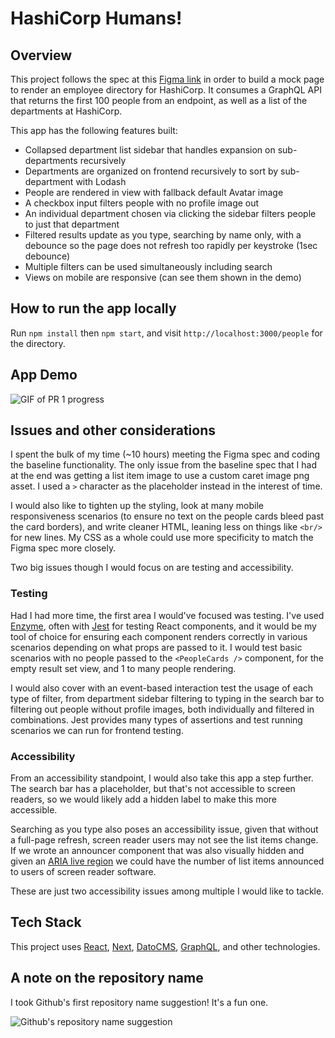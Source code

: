# HashiCorp Humans!

## Overview

This project follows the spec at this [Figma link](https://www.figma.com/file/xGicP4qkXbMhte4LAYxC4X/HashiCorp---Technical-Screen?node-id=2%3A973) in order to build a mock page to render an employee directory for HashiCorp. It consumes a GraphQL API that returns the first 100 people from an endpoint, as well as a list of the departments at HashiCorp.

This app has the following features built:

- Collapsed department list sidebar that handles expansion on sub-departments recursively
- Departments are organized on frontend recursively to sort by sub-department with Lodash
- People are rendered in view with fallback default Avatar image
- A checkbox input filters people with no profile image out
- An individual department chosen via clicking the sidebar filters people to just that department
- Filtered results update as you type, searching by name only, with a debounce so the page does not refresh too rapidly per keystroke (1sec debounce)
- Multiple filters can be used simultaneously including search
- Views on mobile are responsive (can see them shown in the demo)

## How to run the app locally

Run `npm install` then `npm start`, and visit `http://localhost:3000/people` for the directory.

## App Demo

![GIF of PR 1 progress](https://media.giphy.com/media/WzkUIfJ6MsLsssT56J/giphy.gif)

## Issues and other considerations

I spent the bulk of my time (~10 hours) meeting the Figma spec and coding the baseline functionality. The only issue from the baseline spec that I had at the end was getting a list item image to use a custom caret image png asset. I used a `>` character as the placeholder instead in the interest of time.

I would also like to tighten up the styling, look at many mobile responsiveness scenarios (to ensure no text on the people cards bleed past the card borders), and write cleaner HTML, leaning less on things like `<br/>` for new lines. My CSS as a whole could use more specificity to match the Figma spec more closely.

Two big issues though I would focus on are testing and accessibility.

### Testing

Had I had more time, the first area I would've focused was testing. I've used [Enzyme](https://enzymejs.github.io/enzyme/), often with [Jest](https://jestjs.io/) for testing React components, and it would be my tool of choice for ensuring each component renders correctly in various scenarios depending on what props are passed to it. I would test basic scenarios with no people passed to the `<PeopleCards />` component, for the empty result set view, and 1 to many people rendering.

I would also cover with an event-based interaction test the usage of each type of filter, from department sidebar filtering to typing in the search bar to filtering out people without profile images, both individually and filtered in combinations. Jest provides many types of assertions and test running scenarios we can run for frontend testing.

### Accessibility

From an accessibility standpoint, I would also take this app a step further. The search bar has a placeholder, but that's not accessible to screen readers, so we would likely add a hidden label to make this more accessible.

Searching as you type also poses an accessibility issue, given that without a full-page refresh, screen reader users may not see the list items change. If we wrote an announcer component that was also visually hidden and given an [ARIA live region](https://developer.mozilla.org/en-US/docs/Web/Accessibility/ARIA/ARIA_Live_Regions) we could have the number of list items announced to users of screen reader software.

These are just two accessibility issues among multiple I would like to tackle.

## Tech Stack

This project uses [React](https://reactjs.org/), [Next](https://nextjs.org/), [DatoCMS](https://www.datocms.com/), [GraphQL](https://graphql.org/), and other technologies.

## A note on the repository name

I took Github's first repository name suggestion! It's a fun one.

![Github's repository name suggestion](https://user-images.githubusercontent.com/10353221/125868090-42829ca4-6a6e-401b-8724-a62ff0f0f28d.png)
